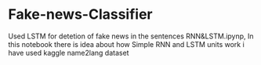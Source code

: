 # Fake-news-Classifier
Used LSTM for detetion of fake news in the sentences
RNN&LSTM.ipynp, In this notebook there is idea about how Simple RNN and LSTM units work i have used kaggle name2lang dataset 
